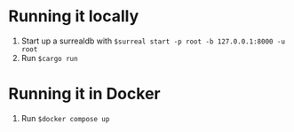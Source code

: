 # Running it locally
1. Start up a surrealdb with `$surreal start -p root -b 127.0.0.1:8000 -u root`
2. Run `$cargo run`

# Running it in Docker
1. Run `$docker compose up`